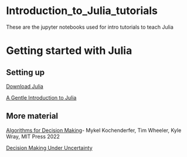 # Introduction_to_Julia_tutorials
These are the jupyter notebooks used for intro tutorials to teach Julia

# Getting started with Julia

## Setting up
[Download Julia](https://julialang.org/downloads/)

[A Gentle Introduction to Julia](https://www.youtube.com/watch?v=4igzy3bGVkQ)

## More material
[Algorithms for Decision Making](https://algorithmsbook.com)- Mykel Kochenderfer, Tim Wheeler, Kyle Wray, MIT Press 2022

[Decision Making Under Uncertainty](https://github.com/JuliaAcademy/Decision-Making-Under-Uncertainty)

